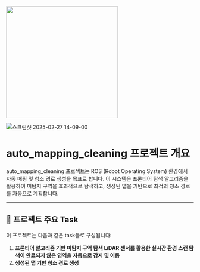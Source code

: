 <img src="https://github.com/user-attachments/assets/a66d203d-aad3-4c32-935c-236dfc5f3d3f" width="300">


![스크린샷 2025-02-27 14-09-00](https://github.com/user-attachments/assets/3916763b-f4cd-44e2-84ce-ea3dce010875)



# auto_mapping_cleaning 프로젝트 개요

auto_mapping_cleaning 프로젝트는 ROS (Robot Operating System) 환경에서 자동 매핑 및 청소 경로 생성을 목표로 합니다.
이 시스템은 프론티어 탐색 알고리즘을 활용하여 미탐지 구역을 효과적으로 탐색하고, 생성된 맵을 기반으로 최적의 청소 경로를 자동으로 계획합니다.

---

## 📌 프로젝트 주요 Task

이 프로젝트는 다음과 같은 task들로 구성됩니다:
1. **프론티어 알고리즘 기반 미탐지 구역 탐색
    LiDAR 센서를 활용한 실시간 환경 스캔
    탐색이 완료되지 않은 영역을 자동으로 감지 및 이동**
2. **생성된 맵 기반 청소 경로 생성**

